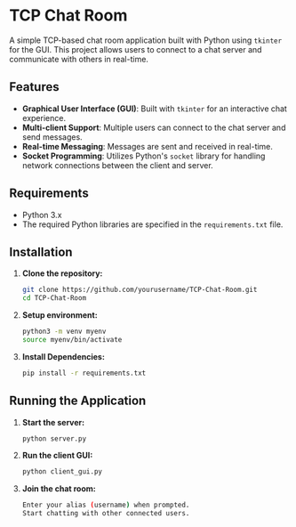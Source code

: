 # TCP Chat Room

A simple TCP-based chat room application built with Python using `tkinter` for the GUI. This project allows users to connect to a chat server and communicate with others in real-time.

## Features

- **Graphical User Interface (GUI)**: Built with `tkinter` for an interactive chat experience.
- **Multi-client Support**: Multiple users can connect to the chat server and send messages.
- **Real-time Messaging**: Messages are sent and received in real-time.
- **Socket Programming**: Utilizes Python's `socket` library for handling network connections between the client and server.

## Requirements

- Python 3.x
- The required Python libraries are specified in the `requirements.txt` file.

## Installation

1. **Clone the repository:**
   ```bash
   git clone https://github.com/yourusername/TCP-Chat-Room.git
   cd TCP-Chat-Room
   ```
2. **Setup environment:**
   ```bash
   python3 -m venv myenv
   source myenv/bin/activate
   ```
3. **Install Dependencies:**
   ```bash
   pip install -r requirements.txt
   ```

## Running the Application

1. **Start the server:**
   ```bash
   python server.py
   ```
2. **Run the client GUI:**
   ```bash
   python client_gui.py
   ```
3. **Join the chat room:**
   ```bash
   Enter your alias (username) when prompted.
   Start chatting with other connected users.
   ```
